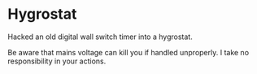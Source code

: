 # Hygrostat
Hacked an old digital wall switch timer into a hygrostat.

Be aware that mains voltage can kill you if handled unproperly. I take no responsibility in your actions.
